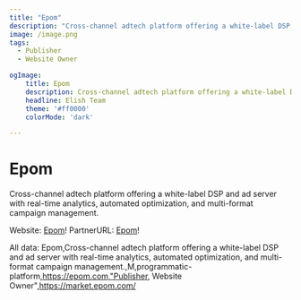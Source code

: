 ```yaml
---
title: "Epom"
description: "Cross-channel adtech platform offering a white-label DSP and ad server with real-time analytics, automated optimization, and multi-format campaign management."
image: /image.png
tags:
  - Publisher
  - Website Owner

ogImage:
    title: Epom
    description: Cross-channel adtech platform offering a white-label DSP and ad server with real-time analytics, automated optimization, and multi-format campaign management.
    headline: Elish Team
    theme: '#ff0000'
    colorMode: 'dark'

---
```


# Epom

Cross-channel adtech platform offering a white-label DSP and ad server with real-time analytics, automated optimization, and multi-format campaign management.

Website: [Epom](https://epom.com)!
PartnerURL: [Epom](https://market.epom.com/)!

All data:
Epom,Cross-channel adtech platform offering a white-label DSP and ad server with real-time analytics, automated optimization, and multi-format campaign management.,M,programmatic-platform,https://epom.com,"Publisher, Website Owner",https://market.epom.com/